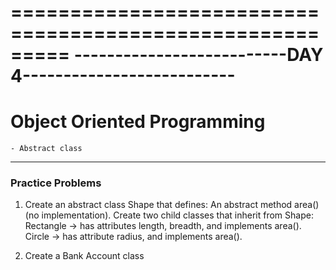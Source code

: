 =========================================================
--------------------------DAY 4--------------------------
=========================================================
# Object Oriented Programming
    - Abstract class

---------------------------------------------------------
### Practice Problems
1. Create an abstract class Shape that defines:
    An abstract method area() (no implementation).
    Create two child classes that inherit from Shape:
    Rectangle → has attributes length, breadth, and implements area().
    Circle → has attribute radius, and implements area().

2. Create a Bank Account class 
